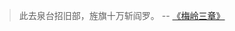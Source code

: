 >此去泉台招旧部，旌旗十万斩阎罗。  -- [《梅岭三章》](https://so.gushiwen.cn/search.aspx?value=%E6%AD%A4%E5%8E%BB%E6%B3%89%E5%8F%B0%E6%8B%9B%E6%97%A7%E9%83%A8&valuej=%E6%AD%A4)

